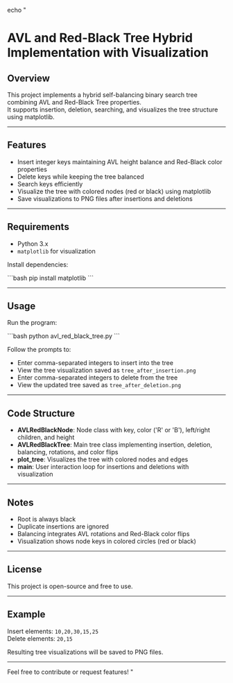echo "
# AVL and Red-Black Tree Hybrid Implementation with Visualization

## Overview

This project implements a hybrid self-balancing binary search tree combining AVL and Red-Black Tree properties.  
It supports insertion, deletion, searching, and visualizes the tree structure using matplotlib.

---

## Features

- Insert integer keys maintaining AVL height balance and Red-Black color properties  
- Delete keys while keeping the tree balanced  
- Search keys efficiently  
- Visualize the tree with colored nodes (red or black) using matplotlib  
- Save visualizations to PNG files after insertions and deletions  

---

## Requirements

- Python 3.x  
- `matplotlib` for visualization

Install dependencies:

\`\`\`bash
pip install matplotlib
\`\`\`

---

## Usage

Run the program:

\`\`\`bash
python avl_red_black_tree.py
\`\`\`

Follow the prompts to:  
- Enter comma-separated integers to insert into the tree  
- View the tree visualization saved as `tree_after_insertion.png`  
- Enter comma-separated integers to delete from the tree  
- View the updated tree saved as `tree_after_deletion.png`  

---

## Code Structure

- **AVLRedBlackNode**: Node class with key, color ('R' or 'B'), left/right children, and height  
- **AVLRedBlackTree**: Main tree class implementing insertion, deletion, balancing, rotations, and color flips  
- **plot_tree**: Visualizes the tree with colored nodes and edges  
- **main**: User interaction loop for insertions and deletions with visualization  

---

## Notes

- Root is always black  
- Duplicate insertions are ignored  
- Balancing integrates AVL rotations and Red-Black color flips  
- Visualization shows node keys in colored circles (red or black)  

---

## License

This project is open-source and free to use.

---

## Example

Insert elements: `10,20,30,15,25`  
Delete elements: `20,15`  

Resulting tree visualizations will be saved to PNG files.

---

Feel free to contribute or request features!
"

